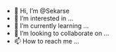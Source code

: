 - 👋 Hi, I’m @Sekarse
- 👀 I’m interested in ...
- 🌱 I’m currently learning ...
- 💞️ I’m looking to collaborate on ...
- 📫 How to reach me ...

<!---
Sekarse/Sekarse is a ✨ special ✨ repository because its `README.md` (this file) appears on your GitHub profile.
You can click the Preview link to take a look at your changes.
--->
